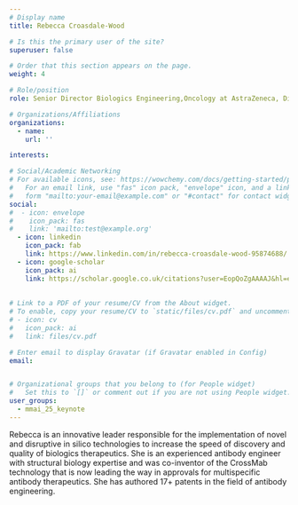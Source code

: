 ```yaml
---
# Display name
title: Rebecca Croasdale-Wood

# Is this the primary user of the site?
superuser: false

# Order that this section appears on the page.
weight: 4

# Role/position
role: Senior Director Biologics Engineering,Oncology at AstraZeneca, Director Augmented Biologics Discovery & Design

# Organizations/Affiliations
organizations:
  - name:
    url: ''

interests:

# Social/Academic Networking
# For available icons, see: https://wowchemy.com/docs/getting-started/page-builder/#icons
#   For an email link, use "fas" icon pack, "envelope" icon, and a link in the
#   form "mailto:your-email@example.com" or "#contact" for contact widget.
social:
#  - icon: envelope
#    icon_pack: fas
#    link: 'mailto:test@example.org'
  - icon: linkedin
    icon_pack: fab
    link: https://www.linkedin.com/in/rebecca-croasdale-wood-95874688/
  - icon: google-scholar
    icon_pack: ai
    link: https://scholar.google.co.uk/citations?user=EopQoZgAAAAJ&hl=en
    
 
# Link to a PDF of your resume/CV from the About widget.
# To enable, copy your resume/CV to `static/files/cv.pdf` and uncomment the lines below.
# - icon: cv
#   icon_pack: ai
#   link: files/cv.pdf

# Enter email to display Gravatar (if Gravatar enabled in Config)
email: 


# Organizational groups that you belong to (for People widget)
#   Set this to `[]` or comment out if you are not using People widget.
user_groups:
  - mmai_25_keynote
---
```

Rebecca is an innovative leader responsible for the implementation of novel and disruptive in silico technologies to increase the speed of discovery and quality of biologics therapeutics. She is an experienced antibody engineer with structural biology expertise and was co-inventor of the CrossMab technology that is now leading the way in approvals for multispecific antibody therapeutics. She has authored 17+ patents in the field of antibody engineering.
